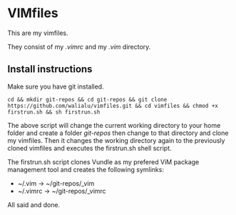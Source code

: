 VIMfiles
=========

This are my vimfiles.

They consist of my *.vimrc* and my *.vim* directory.

Install instructions
----------------------
Make sure you have git installed.

    cd && mkdir git-repos && cd git-repos && git clone https://github.com/walialu/vimfiles.git && cd vimfiles && chmod +x firstrun.sh && sh firstrun.sh

The above script will change the current working directory to your home folder
and create a folder *git-repos* then change to that directory and clone my
vimfiles. Then it changes the working directory again to the previously cloned
vimfiles and executes the firstrun.sh shell script.

The firstrun.sh script clones Vundle as my prefered ViM package management tool
and creates the following symlinks:

- ~/.vim -> ~/git-repos/\_vim
- ~/.vimrc -> ~/git-repos/\_vimrc

All said and done.
